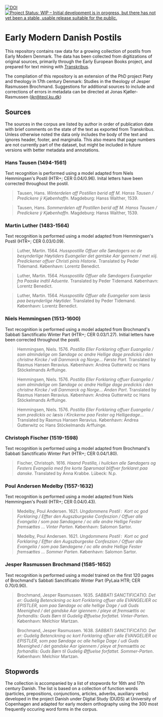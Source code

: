 [![DOI](https://zenodo.org/badge/DOI/10.5281/zenodo.7113232.svg)](https://doi.org/10.5281/zenodo.7113232)
[![Project Status: WIP – Initial development is in progress, but there has not yet been a stable, usable release suitable for the public.](https://www.repostatus.org/badges/latest/wip.svg)](https://www.repostatus.org/#wip)
# Early Modern Danish Postils
This repository contains raw data for a growing collection of postils from Early Modern Denmark. The data has been collected from digitizations of original sources, primarily through the Early European Books project, and prepared for text mining with [Transkribus](https://readcoop.eu/transkribus/?sc=Transkribus).

The compilation of this repository is an extension of the PhD project Piety and theology in 17th century Denmark: Studies in the theology of Jesper Rasmussen Brochmand. Suggestions for additional sources to include and corrections of errors in metadata can be directed at Jonas Kjøller-Rasmussen (jkr@teol.ku.dk)
## Sources
The sources in the corpus are listed by author in order of publication date with brief comments on the state of the text as exported from Transkribus. Unless otherwise noted the data only includes the body of the text and ignores header, footer, and marginalia. This also means that page numbers are not currently part of the dataset, but might be included in future versions with better metadata and annotations.
### Hans Tausen (1494-1561)
Text recognition is performed using a model adapted from Niels Hemmingsen's Postil (HTR+; CER 0.04/0.96). Inital letters have been corrected throughout the postil.
>Tausen, Hans. *Winterdelen aff Postillen berid aff M. Hanss Tausen / Predickere ÿ Kjøbenhaffn*. Magdeburg: Hanss Walther, 1539.

>Tausen, Hans. *Sommerdelen aff Postillen berid aff M. Hanss Tausen / Predickere ÿ Kjøbenhaffn*. Magdeburg: Hanss Walther, 1539.

### Martin Luther (1483-1564)
Text recognition is performed using a model adapted from Hemmingsen's Postil (HTR+; CER 0.03/0.09).
>Luther, Martin. 1564. *Husspostille Offuer alle Søndagers oc de besynderlige Høytiders Euangelier det gantske Aar igennem / met xiij. Predickener offuer Christi pinis Historie.* Translated by Peder Tidemand. København: Lorentz Benedict.

>Luther, Martin. 1564. *Husspostille Offuer alle Søndagers Euangelier fra Paaske indtil Aduente.* Translated by Peder Tidemand. København: Lorentz Benedict.

>Luther, Martin. 1564. *Husspostille Offuer alle Euangelier som læsis paa besynderlige Høytider.* Translated by Peder Tidemand. København: Lorentz Benedict.

### Niels Hemmingsen (1513-1600)
Text recognition is performed using a model adapted from Brochmand's Sabbati Sanctificatio Winter Part (HTR+; CER 0.03/1.27). Initial letters have been corrected throughout the postil.
>Hemmingsen, Niels. 1576. *Postilla Eller Forklaring offuer Euangelia / som almindelige om Søndage oc andre Hellige dage predickis i den christne Kircke / vdi Danmarck og Norge… Første Part*. Translated by Rasmus Hansen Reravius. København: Andrea Gutterwitz oc Hans Stöckelmands Arffuinge.

>Hemmingsen, Niels. 1576. *Postilla Eller Forklaring offuer Euangelia / som almindelige om Søndage oc andre Hellige dage predickis i den christne Kircke / vdi Danmarck og Norge… Anden Part*. Translated by Rasmus Hansen Reravius. København: Andrea Gutterwitz oc Hans Stöckelmands Arffuinge.

>Hemmingsen, Niels. 1576. *Postilla Eller Forklaring offuer Euangelia / som predickis oc læsis i Kirckerne paa Fester og Helligedage...* Translated by Rasmus Hansen Reravius. København: Andrea Gutterwitz oc Hans Stöckelmands Arffuinge.

### Christoph Fischer (1519-1598)
Text recognition is performed using a model adapted from Brochmand's Sabbati Sanctificatio Winter Part (HTR+; CER 0.04/1.80).
>Fischer, Christoph. 1616. *Haand Postilla, i huilcken alle Søndagers og Festers Evangelia med fire korte Spørsmaal bliffver forklaret paa danske*. Translated by Anna Krabbe. Lübeck: N.p.

### Poul Andersen Medelby (1557-1632)
Text recognition is performed using a model adapted from Niels Hemmingsen's Postil (HTR+; CER 0.04/0.43).
>Medelby, Poul Andersen. 1621. *Ungdommens Postil :  Kort oc god Forklaring / Effter den Augszburgeske Confeszion / Offuer alle Evangelia / som paa Søndagene / oc alle andre Hellige Fester fremsættes … Vinter Parten*. København: Salomon Sartor.

>Medelby, Poul Andersen. 1621. *Ungdommens Postil :  Kort oc god Forklaring / Effter den Augszburgeske Confeszion / Offuer alle Evangelia / som paa Søndagene / oc alle andre Hellige Fester fremsættes … Sommer Parten*. København: Salomon Sartor.

### Jesper Rasmussen Brochmand (1585-1652)
Text recognition is performed using a model trained on the first 120 pages of Brochmand's Sabbati Sanctificatio Winter Part (PyLaia HTR; CER 0.70/0.90).
>Brochmand, Jesper Rasmussen. 1635. *SABBATI SANCTIFICATIO. Det er: Gudelig Betenckning oc kort Forklaring offuer alle EVANGELIER oc EPISTLER, som paa Søndage oc alle hellige Dage / udi Guds Meenighed / det gandske Aar igiennem / pleye at fremsættis oc forhandlis: Guds Børn til Gudelig Øffuelse forfattet. Vinter-Parten*. København: Melchior Martzan.

>Brochmand, Jesper Rasmussen. 1638. *SABBATI SANCTIFICATIO. Det er: Gudelig Betenckning oc kort Forklaring offuer alle EVANGELIER oc EPISTLER, som paa Søndage oc alle hellige Dage / udi Guds Meenighed / det gandske Aar igiennem / pleye at fremsættis oc forhandlis: Guds Børn til Gudelig Øffuelse forfattet. Sommer-Parten*. København: Melchior Martzan.

## Stopwords
The collection is accompanied by a list of stopwords for 16th and 17th century Danish. The list is based on a collection of function words (particles, prepositions, conjunctions, articles, adverbs, auxiliary verbs) developed in the project Danish under Digital Study (DUDS) at University of Copenhagen and adapted for early modern orthography using the 300 most frequently occuring word forms in the corpus.